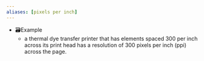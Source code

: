 ```yaml
---
aliases: [pixels per inch]
---
```


- 🗃Example
    - a thermal dye transfer printer that has elements spaced 300 per inch across its print head has a resolution of 300 pixels per inch (ppi) across the page.
    